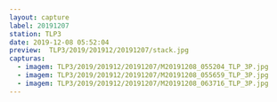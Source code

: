 ```yaml
---
layout: capture
label: 20191207
station: TLP3
date: 2019-12-08 05:52:04
preview:  TLP3/2019/201912/20191207/stack.jpg
capturas:
  - imagem: TLP3/2019/201912/20191207/M20191208_055204_TLP_3P.jpg
  - imagem: TLP3/2019/201912/20191207/M20191208_055659_TLP_3P.jpg
  - imagem: TLP3/2019/201912/20191207/M20191208_063716_TLP_3P.jpg
---
```

